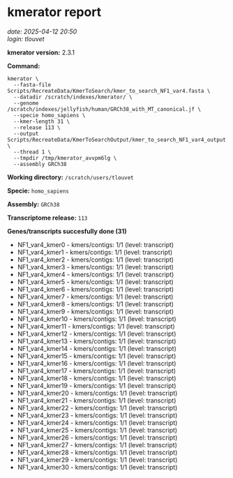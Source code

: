 # kmerator report
*date: 2025-04-12 20:50*  
*login: tlouvet*

**kmerator version:** 2.3.1

**Command:**

```
kmerator \
  --fasta-file Scripts/RecreateData/KmerToSearch/kmer_to_search_NF1_var4.fasta \
  --datadir /scratch/indexes/kmerator/ \
  --genome /scratch/indexes/jellyfish/human/GRCh38_with_MT_canonical.jf \
  --specie homo_sapiens \
  --kmer-length 31 \
  --release 113 \
  --output Scripts/RecreateData/KmerToSearchOutput/kmer_to_search_NF1_var4_output \
  --thread 1 \
  --tmpdir /tmp/kmerator_avvpm6lg \
  --assembly GRCh38
```

**Working directory:** `/scratch/users/tlouvet`

**Specie:** `homo_sapiens`

**Assembly:** `GRCh38`

**Transcriptome release:** `113`

**Genes/transcripts succesfully done (31)**

- NF1_var4_kmer0 - kmers/contigs: 1/1 (level: transcript)
- NF1_var4_kmer1 - kmers/contigs: 1/1 (level: transcript)
- NF1_var4_kmer2 - kmers/contigs: 1/1 (level: transcript)
- NF1_var4_kmer3 - kmers/contigs: 1/1 (level: transcript)
- NF1_var4_kmer4 - kmers/contigs: 1/1 (level: transcript)
- NF1_var4_kmer5 - kmers/contigs: 1/1 (level: transcript)
- NF1_var4_kmer6 - kmers/contigs: 1/1 (level: transcript)
- NF1_var4_kmer7 - kmers/contigs: 1/1 (level: transcript)
- NF1_var4_kmer8 - kmers/contigs: 1/1 (level: transcript)
- NF1_var4_kmer9 - kmers/contigs: 1/1 (level: transcript)
- NF1_var4_kmer10 - kmers/contigs: 1/1 (level: transcript)
- NF1_var4_kmer11 - kmers/contigs: 1/1 (level: transcript)
- NF1_var4_kmer12 - kmers/contigs: 1/1 (level: transcript)
- NF1_var4_kmer13 - kmers/contigs: 1/1 (level: transcript)
- NF1_var4_kmer14 - kmers/contigs: 1/1 (level: transcript)
- NF1_var4_kmer15 - kmers/contigs: 1/1 (level: transcript)
- NF1_var4_kmer16 - kmers/contigs: 1/1 (level: transcript)
- NF1_var4_kmer17 - kmers/contigs: 1/1 (level: transcript)
- NF1_var4_kmer18 - kmers/contigs: 1/1 (level: transcript)
- NF1_var4_kmer19 - kmers/contigs: 1/1 (level: transcript)
- NF1_var4_kmer20 - kmers/contigs: 1/1 (level: transcript)
- NF1_var4_kmer21 - kmers/contigs: 1/1 (level: transcript)
- NF1_var4_kmer22 - kmers/contigs: 1/1 (level: transcript)
- NF1_var4_kmer23 - kmers/contigs: 1/1 (level: transcript)
- NF1_var4_kmer24 - kmers/contigs: 1/1 (level: transcript)
- NF1_var4_kmer25 - kmers/contigs: 1/1 (level: transcript)
- NF1_var4_kmer26 - kmers/contigs: 1/1 (level: transcript)
- NF1_var4_kmer27 - kmers/contigs: 1/1 (level: transcript)
- NF1_var4_kmer28 - kmers/contigs: 1/1 (level: transcript)
- NF1_var4_kmer29 - kmers/contigs: 1/1 (level: transcript)
- NF1_var4_kmer30 - kmers/contigs: 1/1 (level: transcript)
